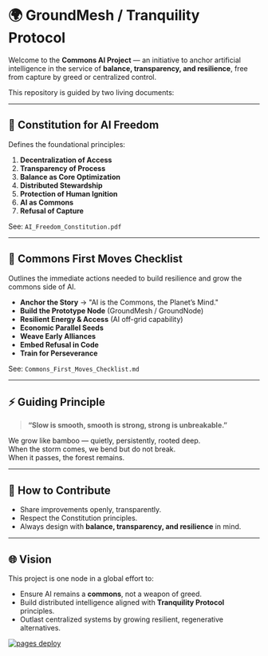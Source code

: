 
# 🌍 GroundMesh / Tranquility Protocol

Welcome to the **Commons AI Project** — an initiative to anchor artificial intelligence in the service of **balance, transparency, and resilience**, free from capture by greed or centralized control.

This repository is guided by two living documents:

---

## 📜 Constitution for AI Freedom
Defines the foundational principles:
1. **Decentralization of Access**
2. **Transparency of Process**
3. **Balance as Core Optimization**
4. **Distributed Stewardship**
5. **Protection of Human Ignition**
6. **AI as Commons**
7. **Refusal of Capture**

See: `AI_Freedom_Constitution.pdf`

---

## 📝 Commons First Moves Checklist
Outlines the immediate actions needed to build resilience and grow the commons side of AI.

- **Anchor the Story** → "AI is the Commons, the Planet’s Mind."
- **Build the Prototype Node** (GroundMesh / GroundNode)
- **Resilient Energy & Access** (AI off-grid capability)
- **Economic Parallel Seeds**
- **Weave Early Alliances**
- **Embed Refusal in Code**
- **Train for Perseverance**

See: `Commons_First_Moves_Checklist.md`

---

## ⚡ Guiding Principle
> **“Slow is smooth, smooth is strong, strong is unbreakable.”**  

We grow like bamboo — quietly, persistently, rooted deep.  
When the storm comes, we bend but do not break.  
When it passes, the forest remains.  

---

## 🤝 How to Contribute
- Share improvements openly, transparently.  
- Respect the Constitution principles.  
- Always design with **balance, transparency, and resilience** in mind.  

---

## 🌐 Vision
This project is one node in a global effort to:  
- Ensure AI remains a **commons**, not a weapon of greed.  
- Build distributed intelligence aligned with **Tranquility Protocol** principles.  
- Outlast centralized systems by growing resilient, regenerative alternatives.  


[![pages deploy](https://github.com/mailgmirko-creator/groundmesh/actions/workflows/pages/pages-build-deployment/badge.svg)](https://github.com/mailgmirko-creator/groundmesh/actions/workflows/pages/pages-build-deployment)
